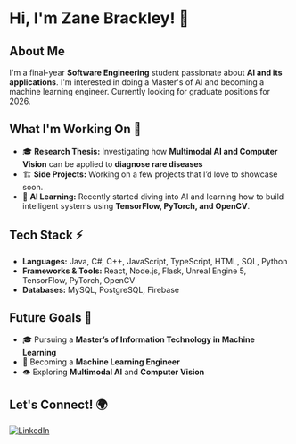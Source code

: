 # Hi, I'm Zane Brackley! 👋

## About Me
I'm a final-year **Software Engineering** student passionate about **AI and its applications**. I'm interested in doing a Master's of AI and becoming a machine learning engineer. Currently looking for graduate positions for 2026.

## What I'm Working On 🚀
- 🎓 **Research Thesis:** Investigating how **Multimodal AI and Computer Vision** can be applied to **diagnose rare diseases**
- 🏗 **Side Projects:** Working on a few projects that I’d love to showcase soon.
- 🤖 **AI Learning:** Recently started diving into AI and learning how to build intelligent systems using **TensorFlow, PyTorch, and OpenCV**.

## Tech Stack ⚡
- **Languages:** Java, C#, C++, JavaScript, TypeScript, HTML, SQL, Python
- **Frameworks & Tools:** React, Node.js, Flask, Unreal Engine 5, TensorFlow, PyTorch, OpenCV
- **Databases:** MySQL, PostgreSQL, Firebase

## Future Goals 🎯
- 🎓 Pursuing a **Master’s of Information Technology in Machine Learning**
- 🤖 Becoming a **Machine Learning Engineer**
- 👁 Exploring **Multimodal AI** and **Computer Vision**

## Let's Connect! 🌍
[![LinkedIn](https://upload.wikimedia.org/wikipedia/commons/thumb/8/81/LinkedIn_icon.svg/72px-LinkedIn_icon.svg.png)](https://www.linkedin.com/in/zanebrackley/)
